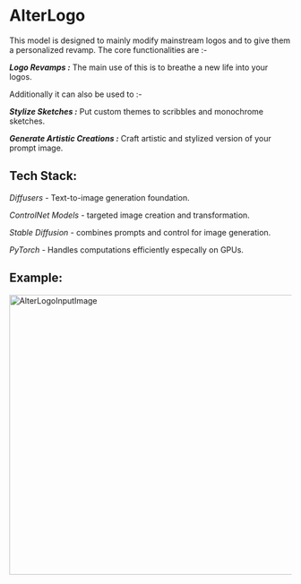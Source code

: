 # AlterLogo
This model is designed to mainly modify mainstream logos and to give them a personalized revamp. The core functionalities are :-

**_Logo Revamps :_** The main use of this is to breathe a new life into your logos.

Additionally it can also be used to :-

**_Stylize Sketches :_** Put custom themes to scribbles and monochrome sketches.

**_Generate Artistic Creations :_** Craft artistic and stylized version of your prompt image.

## Tech Stack:

_Diffusers -_ Text-to-image generation foundation.

_ControlNet Models -_ targeted image creation and transformation.

_Stable Diffusion -_ combines prompts and control for image generation.

_PyTorch -_ Handles computations efficiently especally on GPUs.

## Example:

<img src="https://github.com/SohamB21/AlterLogo/assets/105418470/b0ccfe85-c37d-41e9-9754-cda257b715b9" alt="AlterLogoInputImage" width="1000" height="500">

